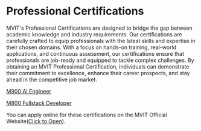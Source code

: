 # Professional Certifications
MVIT's Professional Certifications are designed to bridge the gap between academic knowledge and industry requirements. Our certifications are carefully crafted to equip professionals with the latest skills and expertise in their chosen domains. With a focus on hands-on training, real-world applications, and continuous assessment, our certifications ensure that professionals are job-ready and equipped to tackle complex challenges. By obtaining an MVIT Professional Certification, individuals can demonstrate their commitment to excellence, enhance their career prospects, and stay ahead in the competitive job market.

[M900 AI Engineer](AI_Engineer/Readme.md)

[M800 Fullstack Developer](Fullstack_Developer/Readme.md)


You can apply online for these certifications on the MVIT Official Website([Click to Open](https://www.mvut.us/pages/apply)).
